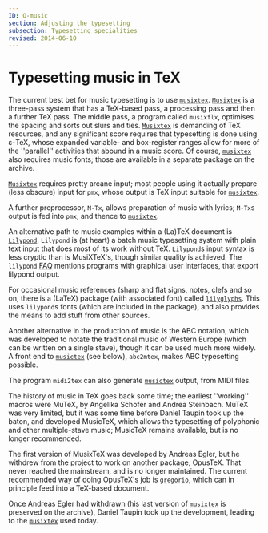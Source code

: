 ```yaml
---
ID: Q-music
section: Adjusting the typesetting
subsection: Typesetting specialities
revised: 2014-06-10
---
```

# Typesetting music in TeX

The current best bet for music typesetting is to use
[`musixtex`](https://ctan.org/pkg/musixtex).  [`Musixtex`](https://ctan.org/pkg/Musixtex) is a three-pass system that
has a TeX-based pass, a processing pass and then a further TeX
pass.  The middle pass, a program called `musixflx`,
optimises the spacing and sorts out slurs and ties.
[`Musixtex`](https://ctan.org/pkg/Musixtex) is demanding of TeX resources, and any
significant score requires that typesetting is done using &epsilon;-TeX,
whose expanded variable- and box-register ranges allow for more of the
''parallel'' activities that abound in a music score.
Of course, [`musixtex`](https://ctan.org/pkg/musixtex) also requires music fonts; those are
available in a separate package on the archive.

[`Musixtex`](https://ctan.org/pkg/Musixtex) requires pretty arcane input; most people using it
actually prepare (less obscure) input for `pmx`, whose output
is TeX input suitable for [`musixtex`](https://ctan.org/pkg/musixtex).

A further preprocessor, `M-Tx`, allows preparation of music
with lyrics; `M-Tx`s output is fed into `pmx`, and
thence to [`musixtex`](https://ctan.org/pkg/musixtex).

An alternative path to music examples within a (La)TeX document is
[`Lilypond`](http://www.lilypond.org).
`Lilypond` is (at heart) a batch music typesetting system
with plain text input that does most of its work without TeX.
`Lilypond`s input syntax is less cryptic than is
MusiXTeX's, though similar quality is achieved.  The
`lilypond`
[FAQ](http://lilypond.org/web/about/faq) mentions programs
with graphical user interfaces, that export lilypond output.

For occasional music references (sharp and flat signs, notes, clefs
and so on, there is a (LaTeX) package (with associated font) called
[`lilyglyphs`](https://ctan.org/pkg/lilyglyphs).  This uses `lilypond`s fonts (which
are included in the package), and also provides the means to add stuff
from other sources.

Another alternative in the production of music is the ABC
notation, which was developed to notate the traditional music of
Western Europe (which can be written on a single stave), though it can
be used much more widely.  A front end to [`musictex`](https://ctan.org/pkg/musictex) (see
below), `abc2mtex`, makes ABC typesetting possible.

The program `midi2tex` can also generate [`musictex`](https://ctan.org/pkg/musictex)
output, from MIDI files.

The history of music in TeX goes back some time; the earliest
''working'' macros were MuTeX, by Angelika Schofer and Andrea
Steinbach.  MuTeX was very limited, but it was some time before
Daniel Taupin took up the baton, and developed MusicTeX, which
allows the typesetting of polyphonic and other multiple-stave music;
MusicTeX remains available, but is no longer recommended.

The first version of MusixTeX was developed by Andreas Egler, but
he withdrew from the project to work on another package, OpusTeX.
That never reached the mainstream, and is no longer maintained.  The
current recommended way of doing OpusTeX's job is
[`gregorio`](http://home.gna.org/gregorio/), which can
in principle feed into a TeX-based document.

Once Andreas Egler had withdrawn (his last version of
[`musixtex`](https://ctan.org/pkg/musixtex) is preserved on the archive), Daniel Taupin took up
the development, leading to the [`musixtex`](https://ctan.org/pkg/musixtex) used today.

